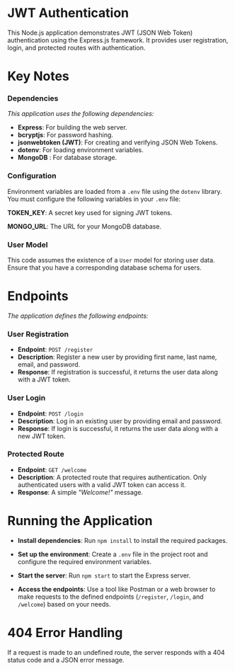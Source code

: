# **JWT Authentication**

This Node.js application demonstrates JWT (JSON Web Token) authentication using the Express.js framework. It provides user registration, login, and protected routes with authentication.

# **Key Notes**

### Dependencies
_This application uses the following dependencies:_

* **Express**: For building the web server.
* **bcryptjs**: For password hashing.
* **jsonwebtoken (JWT)**: For creating and verifying JSON Web Tokens.
* **dotenv**: For loading environment variables.
* **MongoDB** : For database storage.

### Configuration

Environment variables are loaded from a `.env` file using the `dotenv` library. You must configure the following variables in your `.env` file:

**TOKEN_KEY**: A secret key used for signing JWT tokens.

**MONGO_URL**: The URL for your MongoDB database.

### User Model

This code assumes the existence of a `User` model for storing user data. Ensure that you have a corresponding database schema for users.

# **Endpoints**
_The application defines the following endpoints:_

### User Registration
* **Endpoint**: `POST /register`
* **Description**: Register a new user by providing first name, last name, email, and password.
* **Response**: If registration is successful, it returns the user data along with a JWT token.

### User Login
* **Endpoint**: `POST /login`
* **Description**: Log in an existing user by providing email and password.
* **Response**: If login is successful, it returns the user data along with a new JWT token.

### Protected Route
* **Endpoint**: `GET /welcome`
* **Description**: A protected route that requires authentication. Only authenticated users with a valid JWT token can access it.
* **Response**: A simple *"Welcome!"* message.

# **Running the Application**

* **Install dependencies**: Run `npm install` to install the required packages.

* **Set up the environment**: Create a `.env` file in the project root and configure the required environment variables.

* **Start the server**: Run `npm start` to start the Express server.

* **Access the endpoints**: Use a tool like Postman or a web browser to make requests to the defined endpoints (`/register`, `/login`, and `/welcome`) based on your needs.

# **404 Error Handling**
If a request is made to an undefined route, the server responds with a 404 status code and a JSON error message.
